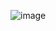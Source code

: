 ![image](https://github.com/llyogesh123/Tailwind-css/assets/123179586/b2e7e59c-6e0e-4164-8e29-e00e20a74d6f)
